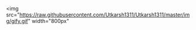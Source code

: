 <img src="https://raw.githubusercontent.com/Utkarsh1311/Utkarsh1311/master/img/gify.gif" width="800px"
